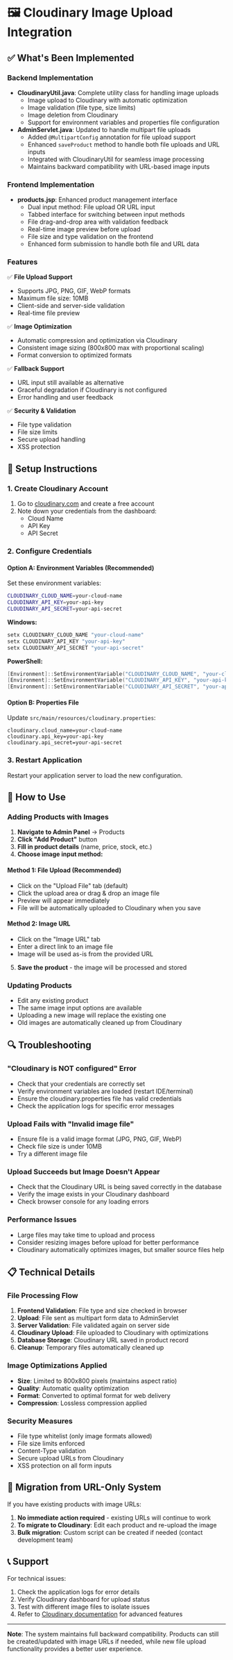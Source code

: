 # 🖼️ Cloudinary Image Upload Integration

## ✅ What's Been Implemented

### Backend Implementation

-   **CloudinaryUtil.java**: Complete utility class for handling image uploads
    -   Image upload to Cloudinary with automatic optimization
    -   Image validation (file type, size limits)
    -   Image deletion from Cloudinary
    -   Support for environment variables and properties file configuration
-   **AdminServlet.java**: Updated to handle multipart file uploads
    -   Added `@MultipartConfig` annotation for file upload support
    -   Enhanced `saveProduct` method to handle both file uploads and URL inputs
    -   Integrated with CloudinaryUtil for seamless image processing
    -   Maintains backward compatibility with URL-based image inputs

### Frontend Implementation

-   **products.jsp**: Enhanced product management interface
    -   Dual input method: File upload OR URL input
    -   Tabbed interface for switching between input methods
    -   File drag-and-drop area with validation feedback
    -   Real-time image preview before upload
    -   File size and type validation on the frontend
    -   Enhanced form submission to handle both file and URL data

### Features

✅ **File Upload Support**

-   Supports JPG, PNG, GIF, WebP formats
-   Maximum file size: 10MB
-   Client-side and server-side validation
-   Real-time file preview

✅ **Image Optimization**

-   Automatic compression and optimization via Cloudinary
-   Consistent image sizing (800x800 max with proportional scaling)
-   Format conversion to optimized formats

✅ **Fallback Support**

-   URL input still available as alternative
-   Graceful degradation if Cloudinary is not configured
-   Error handling and user feedback

✅ **Security & Validation**

-   File type validation
-   File size limits
-   Secure upload handling
-   XSS protection

## 🔧 Setup Instructions

### 1. Create Cloudinary Account

1. Go to [cloudinary.com](https://cloudinary.com) and create a free account
2. Note down your credentials from the dashboard:
    - Cloud Name
    - API Key
    - API Secret

### 2. Configure Credentials

#### Option A: Environment Variables (Recommended)

Set these environment variables:

```bash
CLOUDINARY_CLOUD_NAME=your-cloud-name
CLOUDINARY_API_KEY=your-api-key
CLOUDINARY_API_SECRET=your-api-secret
```

**Windows:**

```cmd
setx CLOUDINARY_CLOUD_NAME "your-cloud-name"
setx CLOUDINARY_API_KEY "your-api-key"
setx CLOUDINARY_API_SECRET "your-api-secret"
```

**PowerShell:**

```powershell
[Environment]::SetEnvironmentVariable("CLOUDINARY_CLOUD_NAME", "your-cloud-name", "User")
[Environment]::SetEnvironmentVariable("CLOUDINARY_API_KEY", "your-api-key", "User")
[Environment]::SetEnvironmentVariable("CLOUDINARY_API_SECRET", "your-api-secret", "User")
```

#### Option B: Properties File

Update `src/main/resources/cloudinary.properties`:

```properties
cloudinary.cloud_name=your-cloud-name
cloudinary.api_key=your-api-key
cloudinary.api_secret=your-api-secret
```

### 3. Restart Application

Restart your application server to load the new configuration.

## 🚀 How to Use

### Adding Products with Images

1. **Navigate to Admin Panel** → Products
2. **Click "Add Product"** button
3. **Fill in product details** (name, price, stock, etc.)
4. **Choose image input method:**

#### Method 1: File Upload (Recommended)

-   Click on the "Upload File" tab (default)
-   Click the upload area or drag & drop an image file
-   Preview will appear immediately
-   File will be automatically uploaded to Cloudinary when you save

#### Method 2: Image URL

-   Click on the "Image URL" tab
-   Enter a direct link to an image file
-   Image will be used as-is from the provided URL

5. **Save the product** - the image will be processed and stored

### Updating Products

-   Edit any existing product
-   The same image input options are available
-   Uploading a new image will replace the existing one
-   Old images are automatically cleaned up from Cloudinary

## 🔍 Troubleshooting

### "Cloudinary is NOT configured" Error

-   Check that your credentials are correctly set
-   Verify environment variables are loaded (restart IDE/terminal)
-   Ensure the cloudinary.properties file has valid credentials
-   Check the application logs for specific error messages

### Upload Fails with "Invalid image file"

-   Ensure file is a valid image format (JPG, PNG, GIF, WebP)
-   Check file size is under 10MB
-   Try a different image file

### Upload Succeeds but Image Doesn't Appear

-   Check that the Cloudinary URL is being saved correctly in the database
-   Verify the image exists in your Cloudinary dashboard
-   Check browser console for any loading errors

### Performance Issues

-   Large files may take time to upload and process
-   Consider resizing images before upload for better performance
-   Cloudinary automatically optimizes images, but smaller source files help

## 📋 Technical Details

### File Processing Flow

1. **Frontend Validation**: File type and size checked in browser
2. **Upload**: File sent as multipart form data to AdminServlet
3. **Server Validation**: File validated again on server side
4. **Cloudinary Upload**: File uploaded to Cloudinary with optimizations
5. **Database Storage**: Cloudinary URL saved in product record
6. **Cleanup**: Temporary files automatically cleaned up

### Image Optimizations Applied

-   **Size**: Limited to 800x800 pixels (maintains aspect ratio)
-   **Quality**: Automatic quality optimization
-   **Format**: Converted to optimal format for web delivery
-   **Compression**: Lossless compression applied

### Security Measures

-   File type whitelist (only image formats allowed)
-   File size limits enforced
-   Content-Type validation
-   Secure upload URLs from Cloudinary
-   XSS protection on all form inputs

## 🔄 Migration from URL-Only System

If you have existing products with image URLs:

1. **No immediate action required** - existing URLs will continue to work
2. **To migrate to Cloudinary**: Edit each product and re-upload the image
3. **Bulk migration**: Custom script can be created if needed (contact development team)

## 📞 Support

For technical issues:

1. Check the application logs for error details
2. Verify Cloudinary dashboard for upload status
3. Test with different image files to isolate issues
4. Refer to [Cloudinary documentation](https://cloudinary.com/documentation) for advanced features

---

**Note**: The system maintains full backward compatibility. Products can still be created/updated with image URLs if needed, while new file upload functionality provides a better user experience.

